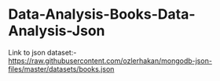 # Data-Analysis-Books-Data-Analysis-Json
Link to json dataset:- https://raw.githubusercontent.com/ozlerhakan/mongodb-json-files/master/datasets/books.json
